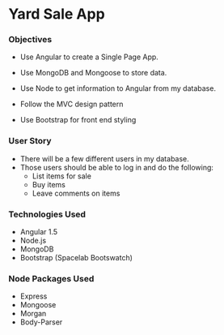 # Yard Sale App

### Objectives
* Use Angular to create a Single Page App.

* Use MongoDB and Mongoose to store data.

* Use Node to get information to Angular from my database.

* Follow the MVC design pattern

* Use Bootstrap for front end styling

### User Story
* There will be a few different users in my database.
* Those users should be able to log in and do the following:
  * List items for sale
  * Buy items
  * Leave comments on items

### Technologies Used
- Angular 1.5
- Node.js
- MongoDB
- Bootstrap (Spacelab Bootswatch)

### Node Packages Used
- Express
- Mongoose
- Morgan
- Body-Parser
